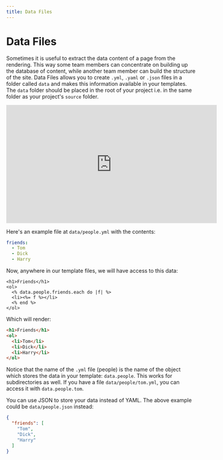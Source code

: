 ```yaml
---
title: Data Files
---
```


# Data Files

Sometimes it is useful to extract the data content of a page from the
rendering. This way some team members can concentrate on building up the
database of content, while another team member can build the structure of the
site. Data Files allows you to create `.yml`, `.yaml` or `.json` files in a
folder called `data` and makes this information available in your templates.
The `data` folder should be placed in the root of your project i.e. in the same
folder as your project's `source` folder.

<iframe width="560" height="315" src="https://www.youtube.com/embed/5YHwLKxSB2I?rel=0" frameborder="0" allowfullscreen></iframe><br>

Here's an example file at `data/people.yml` with the contents:

```yaml
friends:
  - Tom
  - Dick
  - Harry
```

Now, anywhere in our template files, we will have access to this data:

```erb
<h1>Friends</h1>
<ol>
  <% data.people.friends.each do |f| %>
  <li><%= f %></li>
  <% end %>
</ol>
```

Which will render:

```html
<h1>Friends</h1>
<ol>
  <li>Tom</li>
  <li>Dick</li>
  <li>Harry</li>
</ol>
```

Notice that the name of the `.yml` file (people) is the name of the object
which stores the data in your template: `data.people`. This works for
subdirectories as well. If you have a file `data/people/tom.yml`, you can
access it with `data.people.tom`.

You can use JSON to store your data instead of YAML. The above example could be
`data/people.json` instead:

```json
{
  "friends": [
    "Tom",
    "Dick",
    "Harry"
  ]
}
```
